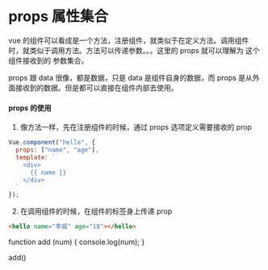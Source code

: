 # props 属性集合

vue 的组件可以看成是一个方法，注册组件，就类似于在定义方法。调用组件时，就类似于调用方法。方法可以传递参数。。。这里的 props 就可以理解为 这个组件接收到的 参数集合。

props 跟 data 很像，都是数据，只是 data 是组件自身的数据，而 props 是从外面接收到的数据。但是都可以直接在组件内部去使用。

#### props 的使用

1. 像方法一样，先在注册组件的时候，通过 props 选项定义需要接收的 prop

```js
Vue.component("hello", {
  props: ["name", "age"],
  template: `
    <div>
      {{ name }}
    </div>
  `
});
```

2. 在调用组件的时候，在组件的标签身上传递 prop

```html
<hello name="李威" age="18"></hello>
```

function add (num) {
console.log(num);
}

add()
